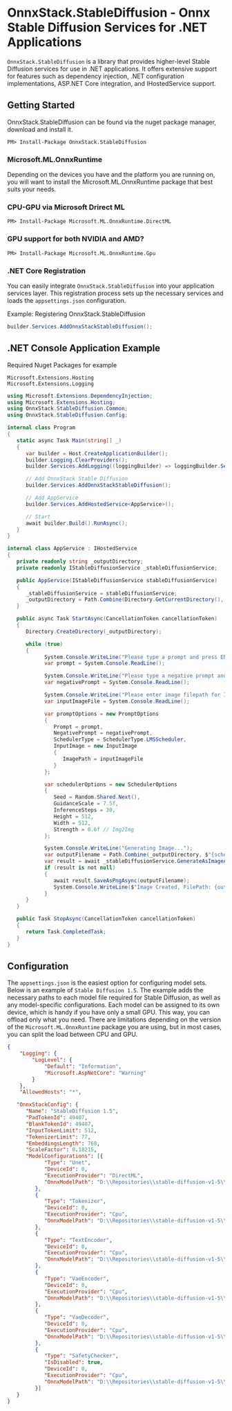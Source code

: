 ﻿# OnnxStack.StableDiffusion - Onnx Stable Diffusion Services for .NET Applications

`OnnxStack.StableDiffusion` is a library that provides higher-level Stable Diffusion services for use in .NET applications. It offers extensive support for features such as dependency injection, .NET configuration implementations, ASP.NET Core integration, and IHostedService support.

## Getting Started

OnnxStack.StableDiffusion can be found via the nuget package manager, download and install it.
```
PM> Install-Package OnnxStack.StableDiffusion
```

### Microsoft.ML.OnnxRuntime
Depending on the devices you have and the platform you are running on, you will want to install the Microsoft.ML.OnnxRuntime package that best suits your needs.

### CPU-GPU via Microsoft Drirect ML
```
PM> Install-Package Microsoft.ML.OnnxRuntime.DirectML
```

### GPU support for both NVIDIA and AMD?
```
PM> Install-Package Microsoft.ML.OnnxRuntime.Gpu
```



### .NET Core Registration

You can easily integrate `OnnxStack.StableDiffusion` into your application services layer. This registration process sets up the necessary services and loads the `appsettings.json` configuration.

Example: Registering OnnxStack.StableDiffusion
```csharp
builder.Services.AddOnnxStackStableDiffusion();
```




## .NET Console Application Example

Required Nuget Packages for example
```nuget
Microsoft.Extensions.Hosting
Microsoft.Extensions.Logging
```

```csharp
using Microsoft.Extensions.DependencyInjection;
using Microsoft.Extensions.Hosting;
using OnnxStack.StableDiffusion.Common;
using OnnxStack.StableDiffusion.Config;

internal class Program
{
   static async Task Main(string[] _)
   {
      var builder = Host.CreateApplicationBuilder();
      builder.Logging.ClearProviders();
      builder.Services.AddLogging((loggingBuilder) => loggingBuilder.SetMinimumLevel(LogLevel.Error));

      // Add OnnxStack Stable Diffusion
      builder.Services.AddOnnxStackStableDiffusion();

      // Add AppService
      builder.Services.AddHostedService<AppService>();

      // Start
      await builder.Build().RunAsync();
   }
}

internal class AppService : IHostedService
{
   private readonly string _outputDirectory;
   private readonly IStableDiffusionService _stableDiffusionService;

   public AppService(IStableDiffusionService stableDiffusionService)
   {
      _stableDiffusionService = stableDiffusionService;
      _outputDirectory = Path.Combine(Directory.GetCurrentDirectory(), "Images");
   }

   public async Task StartAsync(CancellationToken cancellationToken)
   {
      Directory.CreateDirectory(_outputDirectory);

      while (true)
      {
            System.Console.WriteLine("Please type a prompt and press ENTER");
            var prompt = System.Console.ReadLine();

            System.Console.WriteLine("Please type a negative prompt and press ENTER (optional)");
            var negativePrompt = System.Console.ReadLine();

            System.Console.WriteLine("Please enter image filepath for Img2Img and press ENTER (optional)");
            var inputImageFile = System.Console.ReadLine();

            var promptOptions = new PromptOptions
            {
               Prompt = prompt,
               NegativePrompt = negativePrompt,
               SchedulerType = SchedulerType.LMSScheduler,
               InputImage = new InputImage
               {
                  ImagePath = inputImageFile
               }
            };

            var schedulerOptions = new SchedulerOptions
            {
               Seed = Random.Shared.Next(),
               GuidanceScale = 7.5f,
               InferenceSteps = 30,
               Height = 512,
               Width = 512,
               Strength = 0.6f // Img2Img
            };

            System.Console.WriteLine("Generating Image...");
            var outputFilename = Path.Combine(_outputDirectory, $"{schedulerOptions.Seed}_{promptOptions.SchedulerType}.png");
            var result = await _stableDiffusionService.GenerateAsImageAsync(prompt, options);
            if (result is not null)
            { 
               await result.SaveAsPngAsync(outputFilename);
               System.Console.WriteLine($"Image Created, FilePath: {outputFilename}");
            }
      }
   }

   public Task StopAsync(CancellationToken cancellationToken)
   {
      return Task.CompletedTask;
   }
}
```


## Configuration
The `appsettings.json` is the easiest option for configuring model sets. Below is an example of `Stable Diffusion 1.5`.
The example adds the necessary paths to each model file required for Stable Diffusion, as well as any model-specific configurations. 
Each model can be assigned to its own device, which is handy if you have only a small GPU. This way, you can offload only what you need. There are limitations depending on the version of the `Microsoft.ML.OnnxRuntime` package you are using, but in most cases, you can split the load between CPU and GPU.

```json
{
	"Logging": {
		"LogLevel": {
			"Default": "Information",
			"Microsoft.AspNetCore": "Warning"
		}
	},
	"AllowedHosts": "*",

   "OnnxStackConfig": {
      "Name": "StableDiffusion 1.5",
      "PadTokenId": 49407,
      "BlankTokenId": 49407,
      "InputTokenLimit": 512,
      "TokenizerLimit": 77,
      "EmbeddingsLength": 768,
      "ScaleFactor": 0.18215,
      "ModelConfigurations": [{
            "Type": "Unet",
            "DeviceId": 0,
            "ExecutionProvider": "DirectML",
            "OnnxModelPath": "D:\\Repositories\\stable-diffusion-v1-5\\unet\\model.onnx"
         },
         {
            "Type": "Tokenizer",
            "DeviceId": 0,
            "ExecutionProvider": "Cpu",
            "OnnxModelPath": "D:\\Repositories\\stable-diffusion-v1-5\\cliptokenizer.onnx"
         },
         {
            "Type": "TextEncoder",
            "DeviceId": 0,
            "ExecutionProvider": "Cpu",
            "OnnxModelPath": "D:\\Repositories\\stable-diffusion-v1-5\\text_encoder\\model.onnx"
         },
         {
            "Type": "VaeEncoder",
            "DeviceId": 0,
            "ExecutionProvider": "Cpu",
            "OnnxModelPath": "D:\\Repositories\\stable-diffusion-v1-5\\vae_encoder\\model.onnx"
         },
         {
            "Type": "VaeDecoder",
            "DeviceId": 0,
            "ExecutionProvider": "Cpu",
            "OnnxModelPath": "D:\\Repositories\\stable-diffusion-v1-5\\vae_decoder\\model.onnx"
         },
         {
            "Type": "SafetyChecker",
            "IsDisabled": true,
            "DeviceId": 0,
            "ExecutionProvider": "Cpu",
            "OnnxModelPath": "D:\\Repositories\\stable-diffusion-v1-5\\safety_checker\\model.onnx"
         }]
   }
}
```